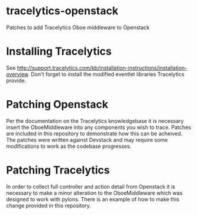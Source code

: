 tracelytics-openstack
=====================

Patches to add Tracelytics Oboe middleware to Openstack

Installing Tracelytics
======================

See http://support.tracelytics.com/kb/installation-instructions/installation-overview. Don't forget to install the modified eventlet libraries Tracelytics provide.

Patching Openstack
==================

Per the documentation on the Tracelytics knowledgebase it is necessary insert the OboeMiddleware into any components you wish to trace. Patches are included in this repository to demonstrate how this can be acheived. The patches were written against Devstack and may require some modifications to work as the codebase progresses.

Patching Tracelytics
====================

In order to collect full controller and action detail from Openstack it is necessary to make a minor alteration to the OboeMiddleware which was designed to work with pylons. There is an example of how to make this change provided in this repository.
